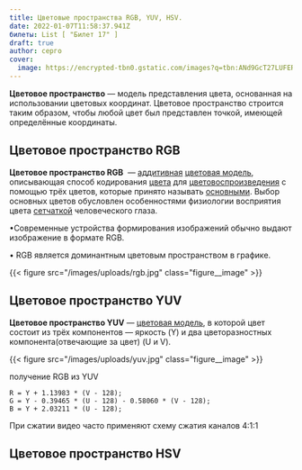 ```yaml
---
title: Цветовые пространства RGB, YUV, HSV.
date: 2022-01-07T11:58:37.941Z
билеты: List [ "Билет 17" ]
draft: true
author: серго
cover:
  image: https://encrypted-tbn0.gstatic.com/images?q=tbn:ANd9GcT27LUFERi_hjOsxu2NCaSysXuKxVqmgGy9Nw&usqp=CAU
---
```

**Цветовое пространство** — модель представления цвета, основанная на использовании цветовых координат. Цветовое пространство строится таким образом, чтобы любой цвет был представлен точкой, имеющей определённые координаты.





## Цветовое пространство RGB 

**Цветовое пространство RGB**  — [аддитивная](https://ru.wikipedia.org/wiki/%D0%90%D0%B4%D0%B4%D0%B8%D1%82%D0%B8%D0%B2%D0%BD%D0%BE%D0%B5_%D1%81%D0%BC%D0%B5%D1%88%D0%B5%D0%BD%D0%B8%D0%B5_%D1%86%D0%B2%D0%B5%D1%82%D0%BE%D0%B2) [цветовая модель](https://ru.wikipedia.org/wiki/%D0%90%D0%B4%D0%B4%D0%B8%D1%82%D0%B8%D0%B2%D0%BD%D0%BE%D0%B5_%D1%81%D0%BC%D0%B5%D1%88%D0%B5%D0%BD%D0%B8%D0%B5_%D1%86%D0%B2%D0%B5%D1%82%D0%BE%D0%B2), описывающая способ кодирования [цвета](https://ru.wikipedia.org/wiki/%D0%A6%D0%B2%D0%B5%D1%82 "Цвет") для [цветовоспроизведения](https://ru.wikipedia.org/wiki/%D0%A6%D0%B2%D0%B5%D1%82%D0%BE%D0%B2%D0%BE%D1%81%D0%BF%D1%80%D0%BE%D0%B8%D0%B7%D0%B2%D0%B5%D0%B4%D0%B5%D0%BD%D0%B8%D0%B5 "Цветовоспроизведение") с помощью трёх цветов, которые принято называть [основными](https://ru.wikipedia.org/wiki/%D0%9E%D1%81%D0%BD%D0%BE%D0%B2%D0%BD%D1%8B%D0%B5_%D1%86%D0%B2%D0%B5%D1%82%D0%B0 "Основные цвета"). Выбор основных цветов обусловлен особенностями физиологии восприятия цвета [сетчаткой](https://ru.wikipedia.org/wiki/%D0%9A%D0%BE%D0%BB%D0%B1%D0%BE%D1%87%D0%BA%D0%B8_(%D1%81%D0%B5%D1%82%D1%87%D0%B0%D1%82%D0%BA%D0%B0) "Колбочки (сетчатка)") человеческого глаза.

•Современные устройства формирования изображений обычно выдают изображение в формате RGB.

 • RGB является доминантным цветовым пространством в графике.

{{< figure src="/images/uploads/rgb.jpg"
class="figure__image" >}}



## **Цветовое пространство YUV**

**Цветовое пространство YUV** — [цветовая модель](https://ru.wikipedia.org/wiki/%D0%A6%D0%B2%D0%B5%D1%82%D0%BE%D0%B2%D0%B0%D1%8F_%D0%BC%D0%BE%D0%B4%D0%B5%D0%BB%D1%8C "Цветовая модель"), в которой цвет состоит из трёх компонентов — яркость (Y) и два цветоразностных компонента(отвечающие за цвет) (U и V).

{{< figure src="/images/uploads/yuv.jpg"
class="figure__image" >}}

<!--StartFragment-->

получение RGB из YUV

```
R = Y + 1.13983 * (V - 128);
G = Y - 0.39465 * (U - 128) - 0.58060 * (V - 128);
B = Y + 2.03211 * (U - 128);
```

<!--EndFragment-->

При сжатии видео часто применяют схему сжатия каналов 4:1:1

## **Цветовое пространство HSV**